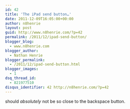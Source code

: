 ```yaml
---
id: 42
title: 'The iPad send button…'
date: 2011-12-09T16:05:00+00:00
author: n8henrie
layout: post
guid: http://www.n8henrie.com/?p=42
permalink: /2011/12/ipad-send-button/
blogger_blog:
  - www.n8henrie.com
blogger_author:
  - Nathan Henrie
blogger_permalink:
  - /2011/12/ipad-send-button.html
blogger_images:
  - 1
dsq_thread_id:
  - 821977510
disqus_identifier: 42 http://n8henrie.com/?p=42
---
```

<div>
</div>

should _absolutely_ not be so close to the backspace button. 

<div>
</div>